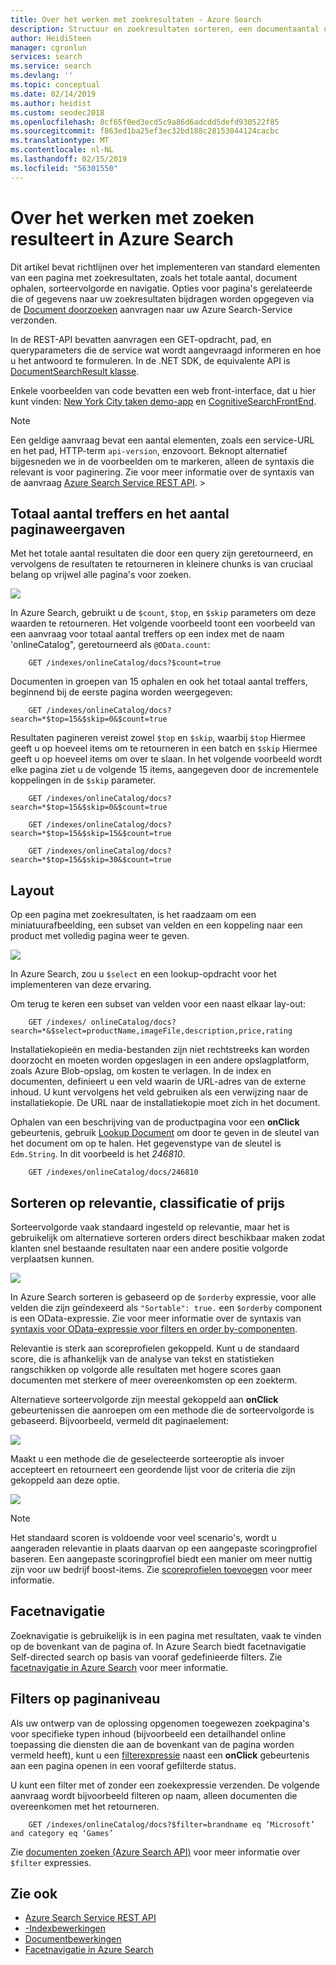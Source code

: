 ```yaml
---
title: Over het werken met zoekresultaten - Azure Search
description: Structuur en zoekresultaten sorteren, een documentaantal ophalen en inhoud navigatie zoekresultaten in Azure Search toevoegen.
author: HeidiSteen
manager: cgronlun
services: search
ms.service: search
ms.devlang: ''
ms.topic: conceptual
ms.date: 02/14/2019
ms.author: heidist
ms.custom: seodec2018
ms.openlocfilehash: 8cf65f0ed3ecd5c9a86d6adcdd5defd930522f85
ms.sourcegitcommit: f863ed1ba25ef3ec32bd188c28153044124cacbc
ms.translationtype: MT
ms.contentlocale: nl-NL
ms.lasthandoff: 02/15/2019
ms.locfileid: "56301550"
---
```

# <a name="how-to-work-with-search-results-in-azure-search"></a>Over het werken met zoeken resulteert in Azure Search
Dit artikel bevat richtlijnen over het implementeren van standard elementen van een pagina met zoekresultaten, zoals het totale aantal, document ophalen, sorteervolgorde en navigatie. Opties voor pagina's gerelateerde die of gegevens naar uw zoekresultaten bijdragen worden opgegeven via de [Document doorzoeken](https://docs.microsoft.com/rest/api/searchservice/Search-Documents) aanvragen naar uw Azure Search-Service verzonden. 

In de REST-API bevatten aanvragen een GET-opdracht, pad, en queryparameters die de service wat wordt aangevraagd informeren en hoe u het antwoord te formuleren. In de .NET SDK, de equivalente API is [DocumentSearchResult klasse](https://docs.microsoft.com/dotnet/api/microsoft.azure.search.models.documentsearchresult?view=azure-dotnet).

Enkele voorbeelden van code bevatten een web front-interface, dat u hier kunt vinden: [New York City taken demo-app](http://azjobsdemo.azurewebsites.net/) en [CognitiveSearchFrontEnd](https://github.com/LuisCabrer/CognitiveSearchFrontEnd).

> [!NOTE]
> Een geldige aanvraag bevat een aantal elementen, zoals een service-URL en het pad, HTTP-term `api-version`, enzovoort. Beknopt alternatief bijgesneden we in de voorbeelden om te markeren, alleen de syntaxis die relevant is voor paginering. Zie voor meer informatie over de syntaxis van de aanvraag [Azure Search Service REST API](https://docs.microsoft.com/rest/api/searchservice). > 
> 

## <a name="total-hits-and-page-counts"></a>Totaal aantal treffers en het aantal paginaweergaven
Met het totale aantal resultaten die door een query zijn geretourneerd, en vervolgens de resultaten te retourneren in kleinere chunks is van cruciaal belang op vrijwel alle pagina's voor zoeken.

![][1]

In Azure Search, gebruikt u de `$count`, `$top`, en `$skip` parameters om deze waarden te retourneren. Het volgende voorbeeld toont een voorbeeld van een aanvraag voor totaal aantal treffers op een index met de naam 'onlineCatalog", geretourneerd als `@OData.count`:

        GET /indexes/onlineCatalog/docs?$count=true

Documenten in groepen van 15 ophalen en ook het totaal aantal treffers, beginnend bij de eerste pagina worden weergegeven:

        GET /indexes/onlineCatalog/docs?search=*$top=15&$skip=0&$count=true

Resultaten pagineren vereist zowel `$top` en `$skip`, waarbij `$top` Hiermee geeft u op hoeveel items om te retourneren in een batch en `$skip` Hiermee geeft u op hoeveel items om over te slaan. In het volgende voorbeeld wordt elke pagina ziet u de volgende 15 items, aangegeven door de incrementele koppelingen in de `$skip` parameter.

        GET /indexes/onlineCatalog/docs?search=*$top=15&$skip=0&$count=true

        GET /indexes/onlineCatalog/docs?search=*$top=15&$skip=15&$count=true

        GET /indexes/onlineCatalog/docs?search=*$top=15&$skip=30&$count=true

## <a name="layout"></a>Layout
Op een pagina met zoekresultaten, is het raadzaam om een miniatuurafbeelding, een subset van velden en een koppeling naar een product met volledig pagina weer te geven.

 ![][2]

In Azure Search, zou u `$select` en een lookup-opdracht voor het implementeren van deze ervaring.

Om terug te keren een subset van velden voor een naast elkaar lay-out:

        GET /indexes/ onlineCatalog/docs?search=*&$select=productName,imageFile,description,price,rating 

Installatiekopieën en media-bestanden zijn niet rechtstreeks kan worden doorzocht en moeten worden opgeslagen in een andere opslagplatform, zoals Azure Blob-opslag, om kosten te verlagen. In de index en documenten, definieert u een veld waarin de URL-adres van de externe inhoud. U kunt vervolgens het veld gebruiken als een verwijzing naar de installatiekopie. De URL naar de installatiekopie moet zich in het document.

Ophalen van een beschrijving van de productpagina voor een **onClick** gebeurtenis, gebruik [Lookup Document](https://docs.microsoft.com/rest/api/searchservice/Lookup-Document) om door te geven in de sleutel van het document om op te halen. Het gegevenstype van de sleutel is `Edm.String`. In dit voorbeeld is het *246810*. 

        GET /indexes/onlineCatalog/docs/246810

## <a name="sort-by-relevance-rating-or-price"></a>Sorteren op relevantie, classificatie of prijs
Sorteervolgorde vaak standaard ingesteld op relevantie, maar het is gebruikelijk om alternatieve sorteren orders direct beschikbaar maken zodat klanten snel bestaande resultaten naar een andere positie volgorde verplaatsen kunnen.

 ![][3]

In Azure Search sorteren is gebaseerd op de `$orderby` expressie, voor alle velden die zijn geïndexeerd als `"Sortable": true.` een `$orderby` component is een OData-expressie. Zie voor meer informatie over de syntaxis van [syntaxis voor OData-expressie voor filters en order by-componenten](query-odata-filter-orderby-syntax.md).

Relevantie is sterk aan scoreprofielen gekoppeld. Kunt u de standaard score, die is afhankelijk van de analyse van tekst en statistieken rangschikken op volgorde alle resultaten met hogere scores gaan documenten met sterkere of meer overeenkomsten op een zoekterm.

Alternatieve sorteervolgorde zijn meestal gekoppeld aan **onClick** gebeurtenissen die aanroepen om een methode die de sorteervolgorde is gebaseerd. Bijvoorbeeld, vermeld dit paginaelement:

 ![][4]

Maakt u een methode die de geselecteerde sorteeroptie als invoer accepteert en retourneert een geordende lijst voor de criteria die zijn gekoppeld aan deze optie.

 ![][5]

> [!NOTE]
> Het standaard scoren is voldoende voor veel scenario's, wordt u aangeraden relevantie in plaats daarvan op een aangepaste scoringprofiel baseren. Een aangepaste scoringprofiel biedt een manier om meer nuttig zijn voor uw bedrijf boost-items. Zie [scoreprofielen toevoegen](index-add-scoring-profiles.md) voor meer informatie. 
> 
> 

## <a name="faceted-navigation"></a>Facetnavigatie
Zoeknavigatie is gebruikelijk is in een pagina met resultaten, vaak te vinden op de bovenkant van de pagina of. In Azure Search biedt facetnavigatie Self-directed search op basis van vooraf gedefinieerde filters. Zie [facetnavigatie in Azure Search](search-faceted-navigation.md) voor meer informatie.

## <a name="filters-at-the-page-level"></a>Filters op paginaniveau
Als uw ontwerp van de oplossing opgenomen toegewezen zoekpagina's voor specifieke typen inhoud (bijvoorbeeld een detailhandel online toepassing die diensten die aan de bovenkant van de pagina worden vermeld heeft), kunt u een [filterexpressie](search-filters.md) naast een **onClick** gebeurtenis aan een pagina openen in een vooraf gefilterde status. 

U kunt een filter met of zonder een zoekexpressie verzenden. De volgende aanvraag wordt bijvoorbeeld filteren op naam, alleen documenten die overeenkomen met het retourneren.

        GET /indexes/onlineCatalog/docs?$filter=brandname eq ‘Microsoft’ and category eq ‘Games’

Zie [documenten zoeken (Azure Search API)](https://docs.microsoft.com/rest/api/searchservice/Search-Documents) voor meer informatie over `$filter` expressies.

## <a name="see-also"></a>Zie ook
* [Azure Search Service REST API](https://docs.microsoft.com/rest/api/searchservice)
* [-Indexbewerkingen](https://docs.microsoft.com/rest/api/searchservice/Index-operations)
* [Documentbewerkingen](https://docs.microsoft.com/rest/api/searchservice/Document-operations)
* [Facetnavigatie in Azure Search](search-faceted-navigation.md)

<!--Image references-->
[1]: ./media/search-pagination-page-layout/Pages-1-Viewing1ofNResults.PNG
[2]: ./media/search-pagination-page-layout/Pages-2-Tiled.PNG
[3]: ./media/search-pagination-page-layout/Pages-3-SortBy.png
[4]: ./media/search-pagination-page-layout/Pages-4-SortbyRelevance.png
[5]: ./media/search-pagination-page-layout/Pages-5-BuildSort.png 
